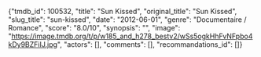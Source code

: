 {"tmdb_id": 100532, "title": "Sun Kissed", "original_title": "Sun Kissed", "slug_title": "sun-kissed", "date": "2012-06-01", "genre": "Documentaire / Romance", "score": "8.0/10", "synopsis": "", "image": "https://image.tmdb.org/t/p/w185_and_h278_bestv2/wSs5ogkHhFvNFpbo4kDy9BZFiIJ.jpg", "actors": [], "comments": [], "recommandations_id": []}